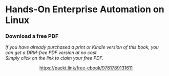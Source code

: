 


# Hands-On Enterprise Automation on Linux
### Download a free PDF

 <i>If you have already purchased a print or Kindle version of this book, you can get a DRM-free PDF version at no cost.<br>Simply click on the link to claim your free PDF.</i>
<p align="center"> <a href="https://packt.link/free-ebook/9781789131611">https://packt.link/free-ebook/9781789131611 </a> </p>